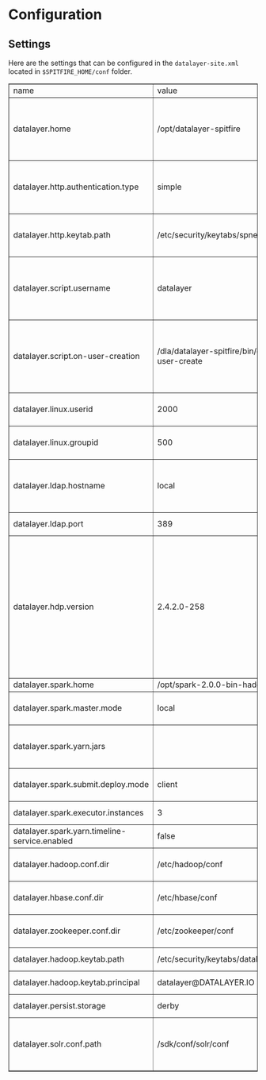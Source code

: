 # Configuration

## Settings

Here are the settings that can be configured in the `datalayer-site.xml` located in `$SPITFIRE_HOME/conf` folder.

<table border="1">
  <tbody>
    <tr><td>name</td><td>value</td><td>description</td></tr><tr><td><a name="datalayer.home">datalayer.home</a></td><td>/opt/datalayer-spitfire</td><td>
      The home folder of the Datalayer Spitfire distribution.
      ${datalayer.home}/bin should contain the executable scripts.
    </td></tr><tr><td><a name="datalayer.http.authentication.type">datalayer.http.authentication.type</a></td><td>simple</td><td>
      Defines authentication used for HTTP endpoint.
      Supported values are: simple | kerberos
    </td></tr><tr><td><a name="datalayer.http.keytab.path">datalayer.http.keytab.path</a></td><td>/etc/security/keytabs/spnego.keytab</td><td>
      The keytab path to use for HTTP SPNEGO authentication.
    </td></tr><tr><td><a name="datalayer.script.username">datalayer.script.username</a></td><td>datalayer</td><td>
      The linux username to be used when launching scripts such as ${datalayer.script.on-user-creation}.
    </td></tr><tr><td><a name="datalayer.script.on-user-creation">datalayer.script.on-user-creation</a></td><td>/dla/datalayer-spitfire/bin/datalayer-user-create</td><td>
      Script called by Spitfire on user creation.
      Parameters are:
      $1=username $2=uid $3=gid $4=ldap-hostname $5=ldap-port
    </td></tr><tr><td><a name="datalayer.linux.userid">datalayer.linux.userid</a></td><td>2000</td><td>
      The inital linux user id to use when creating a user.
    </td></tr><tr><td><a name="datalayer.linux.groupid">datalayer.linux.groupid</a></td><td>500</td><td>
      The inital linux group id to use when creating a user.
    </td></tr><tr><td><a name="datalayer.ldap.hostname">datalayer.ldap.hostname</a></td><td>local</td><td>
      The LDAP hostname to use when creating a user ('local' means you don't want to use LDAP).
    </td></tr><tr><td><a name="datalayer.ldap.port">datalayer.ldap.port</a></td><td>389</td><td>
      The LDAP port to use when creating a user.
    </td></tr><tr><td><a name="datalayer.hdp.version">datalayer.hdp.version</a></td><td>2.4.2.0-258</td><td>
      The Hortonworks HDP release number (you will find it listing the HDFS /hdp/apps folder (hdfs dfs -ls /hdp/apps).
      This is needed to add properties when launching a Spark REPL on that specific Hortonworks Hadoop deployment
      when working in YARN mode.
    </td></tr><tr><td><a name="datalayer.spark.home">datalayer.spark.home</a></td><td>/opt/spark-2.0.0-bin-hadoop2.7</td><td>
      Spark Home.
    </td></tr><tr><td><a name="datalayer.spark.master.mode">datalayer.spark.master.mode</a></td><td>local</td><td>
      The Master mode for Spark (e.g. local[*], yarn-client, mesos).
    </td></tr><tr><td><a name="datalayer.spark.yarn.jars">datalayer.spark.yarn.jars</a></td><td></td><td>
      The jars to be added in the Spark application classpath running on YARN.
    </td></tr><tr><td><a name="datalayer.spark.submit.deploy.mode">datalayer.spark.submit.deploy.mode</a></td><td>client</td><td>
      The Deploy Mode for Spark (client or server).
    </td></tr><tr><td><a name="datalayer.spark.executor.instances">datalayer.spark.executor.instances</a></td><td>3</td><td>
      The number of Spark executors.
    </td></tr><tr><td><a name="datalayer.spark.yarn.timeline-service.enabled">datalayer.spark.yarn.timeline-service.enabled</a></td><td>false</td><td>
    </td></tr><tr><td><a name="datalayer.hadoop.conf.dir">datalayer.hadoop.conf.dir</a></td><td>/etc/hadoop/conf</td><td>
      The Hadoop Configuration Directory.
    </td></tr><tr><td><a name="datalayer.hbase.conf.dir">datalayer.hbase.conf.dir</a></td><td>/etc/hbase/conf</td><td>
      The HBase Configuration Directory.
    </td></tr><tr><td><a name="datalayer.zookeeper.conf.dir">datalayer.zookeeper.conf.dir</a></td><td>/etc/zookeeper/conf</td><td>
      The Zookeeper Configuration Directory.
    </td></tr><tr><td><a name="datalayer.hadoop.keytab.path">datalayer.hadoop.keytab.path</a></td><td>/etc/security/keytabs/datalayer.keytab</td><td>
      The keytab to use for Kerberos clusters.
    </td></tr><tr><td><a name="datalayer.hadoop.keytab.principal">datalayer.hadoop.keytab.principal</a></td><td>datalayer@DATALAYER.IO</td><td>
      The keytab principal for Kerberos clusters.
    </td></tr><tr><td><a name="datalayer.persist.storage">datalayer.persist.storage</a></td><td>derby</td><td>
      The type of storage to use: derby | hbase
    </td></tr><tr><td><a name="datalayer.solr.conf.path">datalayer.solr.conf.path</a></td><td>/sdk/conf/solr/conf</td><td>
      The absolute directory path that contains the solr config to be uploaded to zookeeper.
    </td></tr>
  </tbody>
</table>
  
